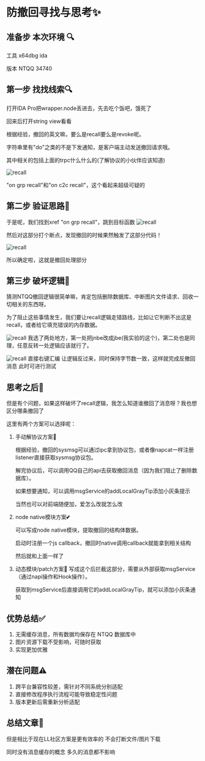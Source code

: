 # 防撤回寻找与思考✨
## 准备步 本次环境 🔍
工具 x64dbg ida

版本 NTQQ 34740

## 第一步 找找线索🔍

打开IDA Pro把wrapper.node丢进去，先去吃个饭吧，饿死了

回来后打开string view看看

根据经验，撤回的英文嘛，要么是recall要么是revoke呢。

字符串里有"do"之类的不是下发通知，是客户端主动发送撤回请求哦。

其中相关的包括上面的trpc什么什么的(了解协议的小伙伴应该知道)

![recall](/assets/recall/1.png)

"on grp recall"和"on c2c recall"，这个看起来超级可疑的

## 第二步 验证思路💭

于是呢，我们找到xref "on grp recall"，跳到目标函数
![recall](/assets/recall/2.png)

然后对这部分打个断点，发现撤回的时候果然触发了这部分代码！

![recall](/assets/recall/3.png)

所以确定啦，这就是撤回处理部分

## 第三步 破坏逻辑🔨

猜测NTQQ撤回逻辑很简单嘛，肯定包括删除数据库、中断图片文件请求、回收一切相关的东西呀。

为了阻止这些事情发生，我们要让recall逻辑走错路线，比如让它判断不出这是recall，或者给它填充错误的内存数据。

![recall](/assets/recall/4.png)
我选了两处地方，第一处把jnbe改成jbe(我实验的这个)，第二处也是同理，任意反转一处逻辑应该就行了。

![recall](/assets/recall/5.png)
直接右键汇编 让逻辑反过来，同时保持字节数一致，这样就完成反撤回消息 此时可进行测试

## 思考之后🤔

但是有个问题，如果这样破坏了recall逻辑，我怎么知道谁撤回了消息呀？我也想区分哪条撤回了

这里有两个方案可以选择呢：

1. 手动解协议方案💟

   根据经验，撤回的sysmsg可以通过ipc拿到协议包，或者像napcat一样注册listener直接获取sysmsg协议包。

   解完协议后，可以调用QQ自己的api去获取撤回消息（因为我们阻止了删除数据库）。

   如果想要通知，可以调用msgService的addLocalGrayTip添加小灰条提示

   当然也可以对前端随便加，爱怎么改就怎么改

2. node native模块方案💕

   可以写成node native模块，提取撤回的结构体数据。

   启动时注册一个js callback，撤回时native调用callback就能拿到相关结构

   然后就和上面一样了

3. 动态模块/patch方案💝
   写成这个后拦截这部分，需要从外部获取msgService（通过napi操作和Hook操作）。

   获取到msgService后直接调用它的addLocalGrayTip，就可以添加小灰条通知

## 优势总结✅
1. 无需缓存消息，所有数据均保存在 NTQQ 数据库中
2. 图片资源下载不受影响，可随时获取
3. 实现更加优雅

## 潜在问题⚠️
1. 跨平台兼容性较差，需针对不同系统分别适配
2. 直接修改程序执行流程可能导致稳定性问题
3. 版本更新后需重新分析适配

## 总结文章🤔
但是相比于现在LL社区方案是更有效率的 不会打断文件/图片下载

同时没有消息缓存的概念 多久的消息都不影响